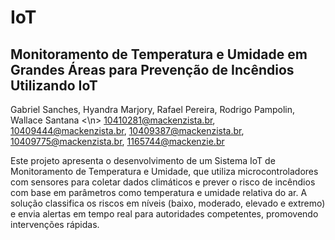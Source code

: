 # IoT

## Monitoramento de Temperatura e Umidade em Grandes Áreas para Prevenção de Incêndios Utilizando IoT
Gabriel Sanches, Hyandra Marjory, Rafael Pereira, Rodrigo Pampolin, Wallace Santana
<\n>
10410281@mackenzista.br, 10409444@mackenzista.br, 10409387@mackenzista.br, 10409775@mackenzista.br, 1165744@mackenzie.br

Este projeto apresenta o desenvolvimento de um Sistema IoT de Monitoramento de Temperatura e Umidade, que utiliza microcontroladores com sensores para coletar dados climáticos e prever o risco de incêndios com base em parâmetros como temperatura e umidade relativa do ar. A solução classifica os riscos em níveis (baixo, moderado, elevado e extremo) e envia alertas em tempo real para autoridades competentes, promovendo intervenções rápidas.
